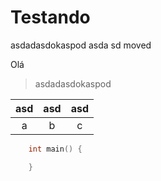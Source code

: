 # Testando

asdadasdokaspod asda sd moved

Olá

> asdadasdokaspod

| asd | asd | asd |
| :-: | :-: | :-: |
|  a  |  b  |  c  |

```c++
    int main() {

    }
```
